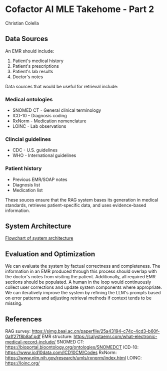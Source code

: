 # Cofactor AI MLE Takehome - Part 2
Christian Colella

## Data Sources
An EMR should include:
1. Patient's medical history
2. Patient's prescriptions
3. Patient's lab results
4. Doctor's notes

Data sources that would be useful for retrieval include:

### Medical ontologies
* SNOMED CT - General clinical terminology
* ICD-10 - Diagnosis coding
* RxNorm - Medication nomenclature
* LOINC - Lab observations

### Clincial guidelines
* CDC - U.S. guidelines
* WHO - International guidelines

### Patient history
* Previous EMR/SOAP notes
* Diagnosis list
* Medication list

These souces ensure that the RAG system bases its generation in medical standards, retrieves patient-specific data, and uses evidence-based information.

## System Architecture

[Flowchart of system architecture](./flowcharts/q2.png)

## Evaluation and Optimization

We can evaluate the system by factual correctness and completeness. The information in an EMR produced through this process should overlap with the doctor's notes from visiting the patient. Additionally, all required EMR sections should be populated. A human in the loop would continuously collect user corrections and update system components where appropriate. We can iteratively improve the system by refining the LLM's prompts based on error patterns and adjusting retrieval methods if context tends to be missing.

## References
RAG survey: https://simg.baai.ac.cn/paperfile/25a43194-c74c-4cd3-b60f-0a1f27f8b8af.pdf
EMR structure: https://calystaemr.com/what-electronic-medical-record-include/
SNOMED CT: https://bioportal.bioontology.org/ontologies/SNOMEDCT
ICD-10: https://www.icd10data.com/ICD10CM/Codes
RxNorm: https://www.nlm.nih.gov/research/umls/rxnorm/index.html
LOINC: https://loinc.org/
